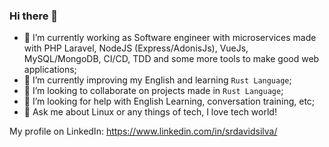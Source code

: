 ### Hi there 👋

- 🔭 I’m currently working as Software engineer with microservices made with PHP Laravel, NodeJS (Express/AdonisJs), VueJs, MySQL/MongoDB, CI/CD, TDD and some more tools to make good web applications;
- 🌱 I’m currently improving my English and learning `Rust Language`;
- 👯 I’m looking to collaborate on projects made in `Rust Language`;
- 🤔 I’m looking for help with English Learning, conversation training, etc;
- 💬 Ask me about Linux or any things of tech, I love tech world!

My profile on LinkedIn: https://www.linkedin.com/in/srdavidsilva/
